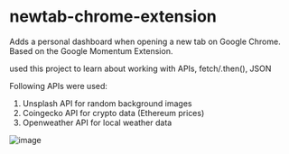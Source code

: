 # newtab-chrome-extension
Adds a personal dashboard when opening a new tab on Google Chrome. Based on the Google Momentum Extension.

used this project to learn about working with APIs, fetch/.then(), JSON 

Following APIs were used:

1. Unsplash API for random background images
2. Coingecko API for crypto data (Ethereum prices)
3. Openweather API for local weather data

![image](https://user-images.githubusercontent.com/51739799/155900977-27685e45-3cb8-4972-bdd3-7eb5ec90aca2.png)
